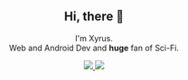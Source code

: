 <h2 align="center">Hi, there 👋</h2>

<p align="center">I'm Xyrus.<br/> Web and Android Dev and <b>huge</b> fan of Sci-Fi.</p>
</p>

<p align="center">
  <a href="http://twitter.com/xyrusnyx">
    <img src="https://img.shields.io/twitter/follow/xyrusnyx?label=Twitter&logo=twitter&style=for-the-badge" />
  </a>
  <a href="https://www.linkedin.com/in/prince-shammah-2829b4b8/?lipi=urn%3Ali%3Apage%3Ad_flagship3_feed%3Bm3zeHQ69TF6L9KKXVKNsUw%3D%3D">
         <img src="https://img.shields.io/badge/LinkedIn-blue?label=LinkedIn&logo=LinkedIn&style=for-the-badge" />
  </a>
</p>


